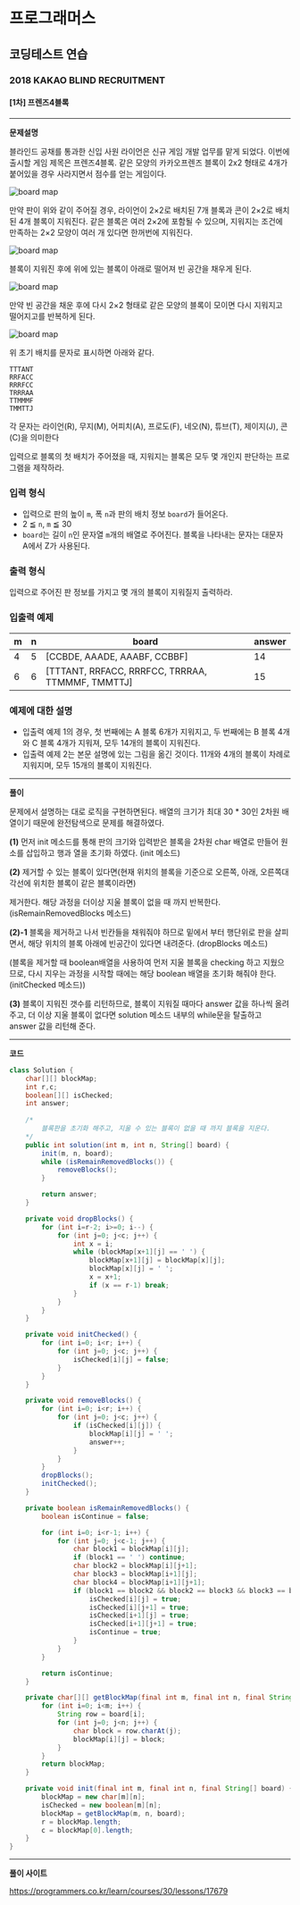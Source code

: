 # 프로그래머스

## 코딩테스트 연습

### 2018 KAKAO BLIND RECRUITMENT

#### [1차] 프렌즈4블록

***

**문제설명**

블라인드 공채를 통과한 신입 사원 라이언은 신규 게임 개발 업무를 맡게 되었다. 이번에 출시할 게임 제목은 프렌즈4블록.
같은 모양의 카카오프렌즈 블록이 2x2 형태로 4개가 붙어있을 경우 사라지면서 점수를 얻는 게임이다.

![board map](http://t1.kakaocdn.net/welcome2018/pang1.png)

만약 판이 위와 같이 주어질 경우, 라이언이 2×2로 배치된 7개 블록과 콘이 2×2로 배치된 4개 블록이 지워진다. 같은 블록은 여러 2×2에 포함될 수 있으며, 지워지는 조건에 만족하는 2×2 모양이 여러 개 있다면 한꺼번에 지워진다.

![board map](http://t1.kakaocdn.net/welcome2018/pang2.png)

블록이 지워진 후에 위에 있는 블록이 아래로 떨어져 빈 공간을 채우게 된다.

![board map](http://t1.kakaocdn.net/welcome2018/pang3.png)

만약 빈 공간을 채운 후에 다시 2×2 형태로 같은 모양의 블록이 모이면 다시 지워지고 떨어지고를 반복하게 된다.

![board map](http://t1.kakaocdn.net/welcome2018/pang4.png)

위 초기 배치를 문자로 표시하면 아래와 같다.

```
TTTANT
RRFACC
RRRFCC
TRRRAA
TTMMMF
TMMTTJ
```

각 문자는 라이언(R), 무지(M), 어피치(A), 프로도(F), 네오(N), 튜브(T), 제이지(J), 콘(C)을 의미한다

입력으로 블록의 첫 배치가 주어졌을 때, 지워지는 블록은 모두 몇 개인지 판단하는 프로그램을 제작하라.

### 입력 형식

- 입력으로 판의 높이 `m`, 폭 `n`과 판의 배치 정보 `board`가 들어온다.
- 2 ≦ `n`, `m` ≦ 30
- `board`는 길이 `n`인 문자열 `m`개의 배열로 주어진다. 블록을 나타내는 문자는 대문자 A에서 Z가 사용된다.

### 출력 형식

입력으로 주어진 판 정보를 가지고 몇 개의 블록이 지워질지 출력하라.

### 입출력 예제

| m    | n    | board                                            | answer |
| ---- | ---- | ------------------------------------------------ | ------ |
| 4    | 5    | [CCBDE, AAADE, AAABF, CCBBF]                     | 14     |
| 6    | 6    | [TTTANT, RRFACC, RRRFCC, TRRRAA, TTMMMF, TMMTTJ] | 15     |

### 예제에 대한 설명

- 입출력 예제 1의 경우, 첫 번째에는 A 블록 6개가 지워지고, 두 번째에는 B 블록 4개와 C 블록 4개가 지워져, 모두 14개의 블록이 지워진다.
- 입출력 예제 2는 본문 설명에 있는 그림을 옮긴 것이다. 11개와 4개의 블록이 차례로 지워지며, 모두 15개의 블록이 지워진다.

***

**풀이**

문제에서 설명하는 대로 로직을 구현하면된다. 배열의 크기가 최대 30 * 30인 2차원 배열이기 때문에 완전탐색으로 문제를 해결하였다.

**(1)** 먼저 init 메소드를 통해 판의 크기와 입력받은 블록을 2차원 char 배열로 만들어 원소를 삽입하고 행과 열을 초기화 하였다. (init 메소드)

**(2)** 제거할 수 있는 블록이 있다면(현재 위치의 블록을 기준으로 오른쪽, 아래, 오른쪽대각선에 위치한 블록이 같은 블록이라면)

제거한다. 해당 과정을 더이상 지울 블록이 없을 때 까지 반복한다. (isRemainRemovedBlocks 메소드)

**(2)-1** 블록을 제거하고 나서 빈칸들을 채워줘야 하므로 밑에서 부터 행단위로 판을 살피면서, 해당 위치의 블록 아래에 빈공간이 있다면 내려준다. (dropBlocks 메소드)

(블록을 제거할 때 boolean배열을 사용하여 먼저 지울 블록을 checking 하고 지웠으므로, 다시 지우는 과정을 시작할 때에는 해당 boolean 배열을 초기화 해줘야 한다. (initChecked 메소드))

**(3)** 블록이 지워진 갯수를 리턴하므로, 블록이 지워질 때마다 answer 값을 하나씩 올려주고, 더 이상 지울 블록이 없다면 solution 메소드 내부의 while문을 탈출하고 answer 값을 리턴해 준다.

***

**코드**

```java
class Solution {
    char[][] blockMap;
    int r,c;
    boolean[][] isChecked;
    int answer;
		
  	/* 
  		블록판을 초기화 해주고, 지울 수 있는 블록이 없을 때 까지 블록을 지운다. 
  	*/
    public int solution(int m, int n, String[] board) {
        init(m, n, board);
        while (isRemainRemovedBlocks()) {
            removeBlocks();
        }

        return answer;
    }

    private void dropBlocks() {
        for (int i=r-2; i>=0; i--) {
            for (int j=0; j<c; j++) {
                int x = i;
                while (blockMap[x+1][j] == ' ') {
                    blockMap[x+1][j] = blockMap[x][j];
                    blockMap[x][j] = ' ';
                    x = x+1;
                    if (x == r-1) break;
                }
            }
        }
    }

    private void initChecked() {
        for (int i=0; i<r; i++) {
            for (int j=0; j<c; j++) {
                isChecked[i][j] = false;
            }
        }
    }

    private void removeBlocks() {
        for (int i=0; i<r; i++) {
            for (int j=0; j<c; j++) {
                if (isChecked[i][j]) {
                    blockMap[i][j] = ' ';
                    answer++;
                }
            }
        }
        dropBlocks();
        initChecked();
    }

    private boolean isRemainRemovedBlocks() {
        boolean isContinue = false;

        for (int i=0; i<r-1; i++) {
            for (int j=0; j<c-1; j++) {
                char block1 = blockMap[i][j];
                if (block1 == ' ') continue;
                char block2 = blockMap[i][j+1];
                char block3 = blockMap[i+1][j];
                char block4 = blockMap[i+1][j+1];
                if (block1 == block2 && block2 == block3 && block3 == block4) {
                    isChecked[i][j] = true;
                    isChecked[i][j+1] = true;
                    isChecked[i+1][j] = true;
                    isChecked[i+1][j+1] = true;
                    isContinue = true;
                }
            }
        }

        return isContinue;
    }

    private char[][] getBlockMap(final int m, final int n, final String[] board) {
        for (int i=0; i<m; i++) {
            String row = board[i];
            for (int j=0; j<n; j++) {
                char block = row.charAt(j);
                blockMap[i][j] = block;
            }
        }
        return blockMap;
    }

    private void init(final int m, final int n, final String[] board) {
        blockMap = new char[m][n];
        isChecked = new boolean[m][n];
        blockMap = getBlockMap(m, n, board);
        r = blockMap.length;
        c = blockMap[0].length;
    }
}
```

***

**풀이 사이트**

https://programmers.co.kr/learn/courses/30/lessons/17679

